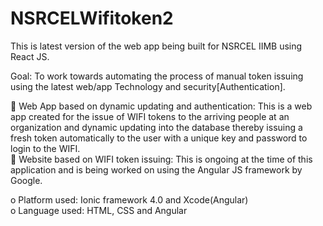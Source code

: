 # NSRCELWifitoken2
This is latest version of the web app being built for NSRCEL IIMB using React JS.

Goal: To work towards automating the process of manual token issuing using the latest web/app Technology and security[Authentication].

	Web App based on dynamic updating and authentication: 
  This is a web app created for the issue of WIFI tokens to the arriving people at an organization and dynamic updating into 
  the database thereby issuing a fresh token automatically to the user with a unique key and password to login to the WIFI. <br/>
	Website based on WIFI token issuing: This is ongoing at the time of this application and is being worked on using the Angular
  JS framework by Google. 
  
o	Platform used: Ionic framework 4.0 and Xcode(Angular)<br/>
o	Language used: HTML, CSS and Angular

